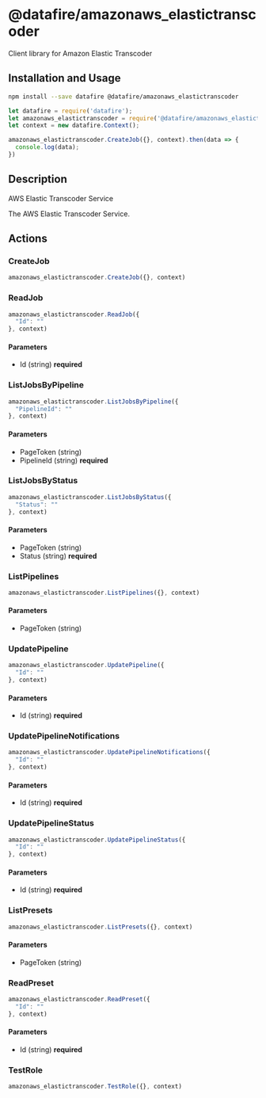 # @datafire/amazonaws_elastictranscoder

Client library for Amazon Elastic Transcoder

## Installation and Usage
```bash
npm install --save datafire @datafire/amazonaws_elastictranscoder
```

```js
let datafire = require('datafire');
let amazonaws_elastictranscoder = require('@datafire/amazonaws_elastictranscoder').actions;
let context = new datafire.Context();

amazonaws_elastictranscoder.CreateJob({}, context).then(data => {
  console.log(data);
})
```

## Description
<fullname>AWS Elastic Transcoder Service</fullname> <p>The AWS Elastic Transcoder Service.</p>

## Actions
### CreateJob



```js
amazonaws_elastictranscoder.CreateJob({}, context)
```


### ReadJob



```js
amazonaws_elastictranscoder.ReadJob({
  "Id": ""
}, context)
```

#### Parameters
* Id (string) **required**

### ListJobsByPipeline



```js
amazonaws_elastictranscoder.ListJobsByPipeline({
  "PipelineId": ""
}, context)
```

#### Parameters
* PageToken (string)
* PipelineId (string) **required**

### ListJobsByStatus



```js
amazonaws_elastictranscoder.ListJobsByStatus({
  "Status": ""
}, context)
```

#### Parameters
* PageToken (string)
* Status (string) **required**

### ListPipelines



```js
amazonaws_elastictranscoder.ListPipelines({}, context)
```

#### Parameters
* PageToken (string)

### UpdatePipeline



```js
amazonaws_elastictranscoder.UpdatePipeline({
  "Id": ""
}, context)
```

#### Parameters
* Id (string) **required**

### UpdatePipelineNotifications



```js
amazonaws_elastictranscoder.UpdatePipelineNotifications({
  "Id": ""
}, context)
```

#### Parameters
* Id (string) **required**

### UpdatePipelineStatus



```js
amazonaws_elastictranscoder.UpdatePipelineStatus({
  "Id": ""
}, context)
```

#### Parameters
* Id (string) **required**

### ListPresets



```js
amazonaws_elastictranscoder.ListPresets({}, context)
```

#### Parameters
* PageToken (string)

### ReadPreset



```js
amazonaws_elastictranscoder.ReadPreset({
  "Id": ""
}, context)
```

#### Parameters
* Id (string) **required**

### TestRole



```js
amazonaws_elastictranscoder.TestRole({}, context)
```


